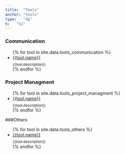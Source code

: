 ```yaml
---
title:  "Tools"
anchor: "tools"
type:   "dg"
h:   "h2"
---
```


### Communication
<ul class="list-group row list-rw-c">
{% for tool in site.data.tools_communication %}
    <li class="list-group-item col-xs-3 text-center">
        <a href="{{tool.url}}" target="_blank">{{tool.name}}</a><br/>
        <sub>{{tool.description}}</sub>
    </li>          
{% endfor %}
</ul>

### Project Managment
<ul class="list-group row list-rw-c">
{% for tool in site.data.tools_project_managment %}
    <li class="list-group-item col-xs-3 text-center">
        <a href="{{tool.url}}" target="_blank">{{tool.name}}</a><br/>
        <sub>{{tool.description}}</sub>
    </li>          
{% endfor %}
</ul>

###Others
<ul class="list-group row list-rw-c">
{% for tool in site.data.tools_others %}
    <li class="list-group-item col-xs-3 text-center">
        <a href="{{tool.url}}" target="_blank">{{tool.name}}</a><br/>
        <sub>{{tool.description}}</sub>
    </li>          
{% endfor %}
</ul>




